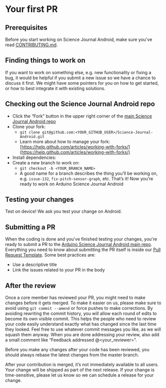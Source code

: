 # Your first PR

## Prerequisites

Before you start working on Science Journal Android, make sure you've read [CONTRIBUTING.md](https://github.com/arduino/Arduino-Science-Journal-Android/blob/main/CONTRIBUTING.md).

## Finding things to work on

If you want to work on something else, e.g. new functionality or fixing a bug, it would be helpful if you submit a new issue so we have a chance to discuss it first. We might have some pointers for you on how to get started, or how to best integrate it with existing solutions.

## Checking out the Science Journal Android repo

- Click the “Fork” button in the upper right corner of the [main Science Journal Android repo](https://github.com/arduino/Arduino-Science-Journal-Android)
- Clone your fork:
  - `git clone git@github.com:<YOUR_GITHUB_USER>/Science-Journal-Android.git`
  - Learn more about how to manage your fork: [https://help.github.com/articles/working-with-forks/](https://help.github.com/articles/working-with-forks/)
- Install dependencies:
- Create a new branch to work on:
  - `git checkout -b <YOUR_BRANCH_NAME>`
  - A good name for a branch describes the thing you’ll be working on, e.g. `issue-132`, `fix-pitch-sensor-graph`, etc.
That’s it! Now you’re ready to work on Arduino Science Journal Android

## Testing your changes

Test on device! We ask you test your change on Android.

## Submitting a PR

When the coding is done and you’ve finished testing your changes, you're ready to submit a PR to the [Arduino Science Journal Android main repo](https://github.com/arduino/Arduino-Science-Journal-Android). Everything you need to know about submitting the PR itself is inside our [Pull Request Template](https://github.com/arduino/Arduino-Science-Journal-Android/blob/main/PULL_REQUEST_TEMPLATE.md). Some best practices are:

- Use a descriptive title
- Link the issues related to your PR in the body

## After the review

Once a core member has reviewed your PR, you might need to make changes before it gets merged. To make it easier on us, please make sure to avoid using `git commit --amend` or force pushes to make corrections. By avoiding rewriting the commit history, you will allow each round of edits to become its own visible commit. This helps the people who need to review your code easily understand exactly what has changed since the last time they looked. Feel free to use whatever commit messages you like, as we will squash them anyway. When you are done addressing your review, also add a small comment like “Feedback addressed @<your_reviewer>”.

Before you make any changes after your code has been reviewed, you should always rebase the latest changes from the master branch.

After your contribution is merged, it’s not immediately available to all users. Your change will be shipped as part of the next release. If your change is time-sensitive, please let us know so we can schedule a release for your change.

<!-- Links -->
